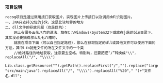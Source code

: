 **项目说明**

    recog项目是通过调用接口获取图片，实现图片上传接口以及调用ddl识别图片。
    一、JNA只支持32位的jdk，这是比较坑爹的地方
    二、dll文件的存放问题（也是巨坑）：
        网上有很多五花八门的说法，放在C:\Windows\System32下或放在jdk的bin目录下，其实没必要搞得那么乱七八糟的，
        就放在项目下面（可以自己指定路径），那么在获取指定的dll或其他文件可以使用下面的方法，其中Lib就是文件的所在文件夹中的一个类
        //绝对路径的地址获取，注意要去空格，特别坑，还要把把“/”转换成"\\"，replaceAll("/", "\\\\")
        Lib.class.getResource("").getPath().replaceFirst("/","").replace("target/classes", "src/main/java").replaceAll("/", "\\\\").replaceAll("%20"," ")+"文件名.dll";
    